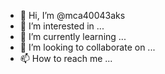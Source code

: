 - 👋 Hi, I’m @mca40043aks
- 👀 I’m interested in ...
- 🌱 I’m currently learning ...
- 💞️ I’m looking to collaborate on ...
- 📫 How to reach me ...

<!---
mca40043aks/mca40043aks is a ✨ special ✨ repository because its `README.md` (this file) appears on your GitHub profile.
You can click the Preview link to take a look at your changes.
--->
